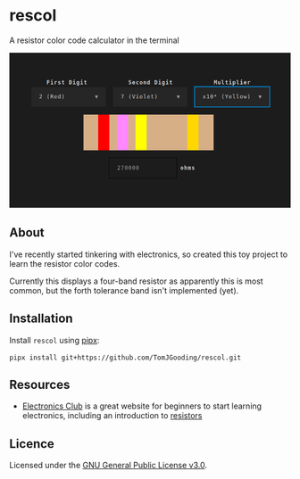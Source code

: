 # rescol

A resistor color code calculator in the terminal

![screenshot](assets/screenshot.png)

## About

I've recently started tinkering with electronics, so created this toy project
to learn the resistor color codes.

Currently this displays a four-band resistor as apparently this is most common,
but the forth tolerance band isn't implemented (yet).

## Installation

Install `rescol` using [pipx](https://pypa.github.io/pipx/):

```
pipx install git+https://github.com/TomJGooding/rescol.git
```

## Resources

- [Electronics Club](https://electronicsclub.info/) is a great website
  for beginners to start learning electronics, including an introduction to
  [resistors](https://electronicsclub.info/resistors.htm)

## Licence

Licensed under the [GNU General Public License v3.0](LICENSE).
